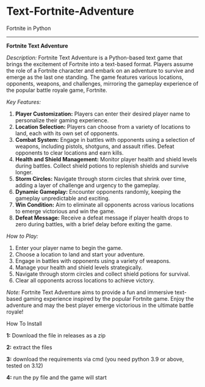 # Text-Fortnite-Adventure
Fortnite in Python


---


**Fortnite Text Adventure**

*Description:*
Fortnite Text Adventure is a Python-based text game that brings the excitement of Fortnite into a text-based format. Players assume the role of a Fortnite character and embark on an adventure to survive and emerge as the last one standing. The game features various locations, opponents, weapons, and challenges, mirroring the gameplay experience of the popular battle royale game, Fortnite.

*Key Features:*
1. **Player Customization:** Players can enter their desired player name to personalize their gaming experience.
2. **Location Selection:** Players can choose from a variety of locations to land, each with its own set of opponents.
3. **Combat System:** Engage in battles with opponents using a selection of weapons, including pistols, shotguns, and assault rifles. Defeat opponents to clear locations and earn kills.
4. **Health and Shield Management:** Monitor player health and shield levels during battles. Collect shield potions to replenish shields and survive longer.
5. **Storm Circles:** Navigate through storm circles that shrink over time, adding a layer of challenge and urgency to the gameplay.
6. **Dynamic Gameplay:** Encounter opponents randomly, keeping the gameplay unpredictable and exciting.
7. **Win Condition:** Aim to eliminate all opponents across various locations to emerge victorious and win the game.
8. **Defeat Message:** Receive a defeat message if player health drops to zero during battles, with a brief delay before exiting the game.

*How to Play:*
1. Enter your player name to begin the game.
2. Choose a location to land and start your adventure.
3. Engage in battles with opponents using a variety of weapons.
4. Manage your health and shield levels strategically.
5. Navigate through storm circles and collect shield potions for survival.
6. Clear all opponents across locations to achieve victory.

*Note:*
Fortnite Text Adventure aims to provide a fun and immersive text-based gaming experience inspired by the popular Fortnite game. Enjoy the adventure and may the best player emerge victorious in the ultimate battle royale!


How To Install

**1:** Download the file in releases as a zip

**2:** extract the files

**3:** download the requirements via cmd (you need python 3.9 or above, tested on 3.12)

**4:** run the py file and the game will start
